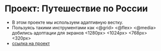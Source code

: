 # Проект: Путешествие по России
* В этом проекте мы используем адаптивную вестку.
* Пользуясь такими инструментами как <@grid> <@flex> <@media> добились адоптации для экранов <1280px> <1024px> <768px> <320px>
* [ссылка на проект](https://enrja.github.io/russian-travel/index.html)
